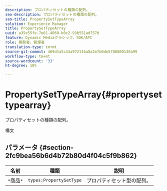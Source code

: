 ```yaml
---
description: プロパティセットの種類の配列。
seo-description: プロパティセットの種類の配列。
seo-title: PropertySetTypeArray
solution: Experience Manager
title: PropertySetTypeArray
uuid: a35e55fe-7e61-4060-b0c2-93b551ad757d
feature: Dynamic Mediaクラシック，SDK/API
role: 開発者，管理者
translation-type: tm+mt
source-git-commit: 469d1a5c43a972116a8a2efb0de5708800130a99
workflow-type: tm+mt
source-wordcount: '33'
ht-degree: 18%

---
```



# PropertySetTypeArray{#propertysettypearray}

プロパティセットの種類の配列。

構文

## パラメータ {#section-2fc9bea56b6d4b72b80d4f04c5f9b862}

| 名前 | 種類 | 説明 |
|---|---|---|
| `*`商品`*` | `types:PropertySetType` | プロパティセット型の配列。 |


